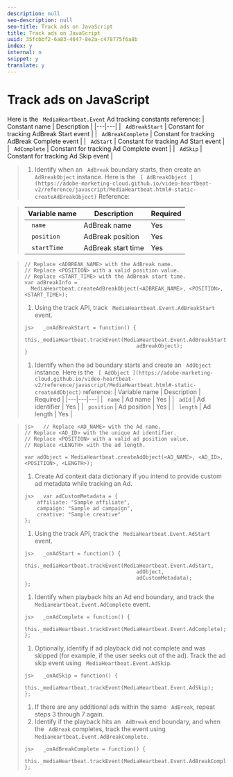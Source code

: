 ```yaml
---
description: null
seo-description: null
seo-title: Track ads on JavaScript
title: Track ads on JavaScript
uuid: 35fcbbf2-6a83-4647-8e2a-c478775f6a8b
index: y
internal: n
snippet: y
translate: y
---
```


# Track ads on JavaScript

Here is the ` MediaHeartbeat.Event` Ad tracking constants reference: 
|  Constant name  | Description  |
|---|---|
|  ` AdBreakStart`  | Constant for tracking AdBreak Start event  |
|  ` AdBreakComplete`  | Constant for tracking AdBreak Complete event  |
|  ` AdStart`  | Constant for tracking Ad Start event  |
|  ` AdComplete`  | Constant for tracking Ad Complete event  |
|  ` AdSkip`  | Constant for tracking Ad Skip event  |


>1. Identify when an ` AdBreak` boundary starts, then create an ` AdBreakObject` instance.
>   Here is the ` [ AdBreakObject ](https://adobe-marketing-cloud.github.io/video-heartbeat-v2/reference/javascript/MediaHeartbeat.html#-static-createAdBreakObject)` Reference: 

>   |  Variable name  | Description  | Required  |
>   |---|---|---|
>   |  ` name`  | AdBreak name  | Yes  |
>   |  ` position`  | AdBreak position  | Yes  |
>   |  ` startTime`  | AdBreak start time  | Yes  |

>
>   ```
>   // Replace <ADBREAK_NAME> with the AdBreak name. 
>   // Replace <POSITION> with a valid position value. 
>   // Replace <START_TIME> with the AdBreak start time.  
>   var adBreakInfo =  
>     MediaHeartbeat.createAdBreakObject(<ADBREAK_NAME>, <POSITION>, <START_TIME>);
>   ```
>
>1. Using the track API, track ` MediaHeartbeat.Event.AdBreakStart` event.
>
>   ```
>   js>   _onAdBreakStart = function() { 
>       this._mediaHeartbeat.trackEvent(MediaHeartbeat.Event.AdBreakStart,  
>                                       adBreakObject); 
>   } 
>   
>   ```
>
>1. Identify when the ad boundary starts and create an ` AdObject` instance.
>   Here is the ` [ AdObject ](https://adobe-marketing-cloud.github.io/video-heartbeat-v2/reference/javascript/MediaHeartbeat.html#-static-createAdObject)` reference: 
>   |  Variable name  | Description  | Required  |
>   |---|---|---|
>   |  ` name`  | Ad name  | Yes  |
>   |  ` adId`  | Ad identifier  | Yes  |
>   |  ` position`  | Ad position  | Yes  |
>   |  ` length`  | Ad length  | Yes  |

>
>   ```
>   js>   // Replace <AD_NAME> with the Ad name. 
>   // Replace <AD_ID> with the unique Ad identifier. 
>   // Replace <POSITION> with a valid ad position value. 
>   // Replace <LENGTH> with the ad length.  
>    
>   var adObject = MediaHeartbeat.createAdObject(<AD_NAME>, <AD_ID>, <POSITION>, <LENGTH>);
>   ```
>
>1. Create Ad context data dictionary if you intend to provide custom ad metadata while tracking an Ad.
>
>   ```
>   js>   var adCustomMetadata = { 
>       affiliate: "Sample affiliate",  
>       campaign: "Sample ad campaign",  
>       creative: "Sample creative" 
>   };
>   ```
>
>1. Using the track API, track the ` MediaHeartbeat.Event.AdStart` event.
>
>   ```
>   js>   _onAdStart = function() { 
>       this._mediaHeartbeat.trackEvent(MediaHeartbeat.Event.AdStart,  
>                                       adObject,  
>                                       adCustomMetadata); 
>   };
>   ```
>
>1. Identify when playback hits an Ad end boundary, and track the ` MediaHeartbeat.Event.AdComplete` event.
>
>   ```
>   js>   _onAdComplete = function() { 
>       this._mediaHeartbeat.trackEvent(MediaHeartbeat.Event.AdComplete); 
>   };
>   ```
>
>1. Optionally, identify if ad playback did not complete and was skipped (for example, if the user seeks out of the ad). Track the ad skip event using ` MediaHeartbeat.Event.AdSkip`.
>
>   ```
>   js>   _onAdSkip = function() { 
>       this._mediaHeartbeat.trackEvent(MediaHeartbeat.Event.AdSkip); 
>   };
>   ```
>
>1. If there are any additional ads within the same ` AdBreak`, repeat steps 3 through 7 again.
>1. Identify if the playback hits an ` AdBreak` end boundary, and when the ` AdBreak` completes, track the event using ` MediaHeartbeat.Event.AdBreakComplete`.
>
>   ```
>   js>   _onAdBreakComplete = function() { 
>       this._mediaHeartbeat.trackEvent(MediaHeartbeat.Event.AdBreakComplete); 
>   };
>   ```
>

